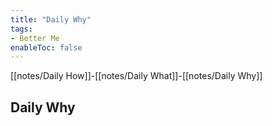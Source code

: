 ```yaml
---
title: "Daily Why"
tags: 
- Better Me
enableToc: false
---
```


[[notes/Daily How]]-[[notes/Daily What]]-[[notes/Daily Why]]

## Daily Why

